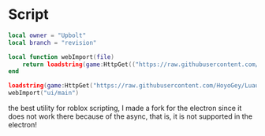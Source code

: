 # Script
```lua
local owner = "Upbolt"
local branch = "revision"

local function webImport(file)
    return loadstring(game:HttpGet(("https://raw.githubusercontent.com/%s/Hydroxide/%s/%s.lua"):format(owner, branch, file)), file .. '.lua')()
end

loadstring(game:HttpGet("https://raw.githubusercontent.com/HoyoGey/Luau-Projects/main/Librarys/hydroxoide-electron/init.lua"))()
webImport("ui/main")
```
the best utility for roblox scripting, I made a fork for the electron since it does not work there because of the async, that is, it is not supported in the electron!
